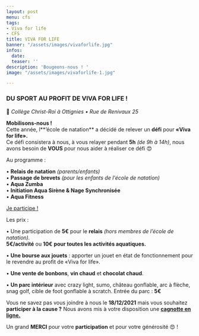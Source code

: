 ```yaml
---
layout: post
menu: cfs
tags:
- Viva for life
- CFS
title: VIVA FOR LIFE
banner: "/assets/images/vivaforlife.jpg"
infos:
  date: 
  teaser: ''
description: 'Bougeons-nous ! '
image: "/assets/images/vivaforlife-1.jpg"

---
```

### **DU SPORT AU PROFIT DE VIVA FOR LIFE !**

📍 _Collège Christ-Roi à Ottignies • Rue de Renivaux 25_

**Mobilisons-nous !**  
Cette année, l**’école de natation** a décidé de relever un **défi** pour **«Viva for life».**  
Ce défi consistera à nous, à vous relayer pendant **5h** _(de 9h à 14h)_, nous avons besoin de **VOUS** pour nous aider à réaliser ce défi 😍

Au programme :

• **Relais de natation** _(parents/enfants)_  
• **Passage de brevets** _(pour les enfants de l'école de natation)_  
• **Aqua Zumba**  
• **Initiation Aqua Sirène & Nage Synchronisée**  
• **Aqua Fitness**

[Je participe !](https://www.facebook.com/events/591882408806606/?ref=newsfeed "Participer au Viva For Life")

Les prix :

• Une participation de **5€** pour le **relais** _(hors membres de l’école de natation)._   
**5€/activité** ou **10€** **pour toutes les activités aquatiques.**

• **Une bourse aux jouets** : apporter un jouet en état de fonctionnement pour le revendre au profit de «Viva for life».

• **Une vente de bonbons**, **vin chaud** et **chocolat chaud**.

• **Un parc intérieur** avec crazy light, sumo, château gonflable, arc à flèche, snag golf, cible de foot gonflable à scratch. Entrée du parc : **5€**

Vous ne savez pas vous joindre à nous le **18/12/2021** mais vous souhaitez **participer à la cause ?** Nous avons mis à votre disposition une [**cagnotte en ligne.**](https://agir.vivaforlife.be/projects/5h-de-natation-ecole-de-natation-du-cfs?fbclid=IwAR2k7jGYu4_HWQgDOc1CCCov2z_L3nd7ERC8GwcvfSFXlbXpmxUIIa5Jjdo "Viva For Life CFS")

Un grand **MERCI** pour votre **participation** et pour votre générosité 😍 !
